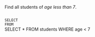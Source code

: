 Find all students of _age less than 7_.



<codeblock language="sql" dbName="students1.db" type="exercise" testMode="fixedInput">
<code>
SELECT  
FROM
</code>

<solution>
SELECT *
FROM students
WHERE age < 7
</solution>
</codeblock>